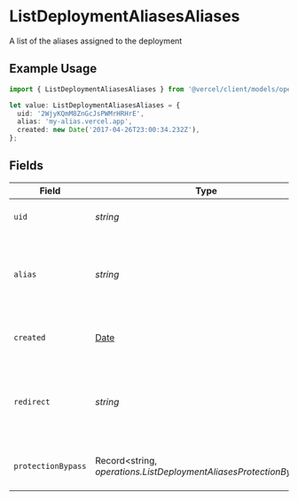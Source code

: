 # ListDeploymentAliasesAliases

A list of the aliases assigned to the deployment

## Example Usage

```typescript
import { ListDeploymentAliasesAliases } from '@vercel/client/models/operations';

let value: ListDeploymentAliasesAliases = {
  uid: '2WjyKQmM8ZnGcJsPWMrHRHrE',
  alias: 'my-alias.vercel.app',
  created: new Date('2017-04-26T23:00:34.232Z'),
};
```

## Fields

| Field              | Type                                                                                          | Required           | Description                                                              | Example                  |
| ------------------ | --------------------------------------------------------------------------------------------- | ------------------ | ------------------------------------------------------------------------ | ------------------------ |
| `uid`              | _string_                                                                                      | :heavy_check_mark: | The unique identifier of the alias                                       | 2WjyKQmM8ZnGcJsPWMrHRHrE |
| `alias`            | _string_                                                                                      | :heavy_check_mark: | The alias name, it could be a `.vercel.app` subdomain or a custom domain | my-alias.vercel.app      |
| `created`          | [Date](https://developer.mozilla.org/en-US/docs/Web/JavaScript/Reference/Global_Objects/Date) | :heavy_check_mark: | The date when the alias was created                                      | 2017-04-26T23:00:34.232Z |
| `redirect`         | _string_                                                                                      | :heavy_minus_sign: | Target destination domain for redirect when the alias is a redirect      |                          |
| `protectionBypass` | Record<string, _operations.ListDeploymentAliasesProtectionBypass_>                            | :heavy_minus_sign: | The protection bypass for the alias                                      |                          |
